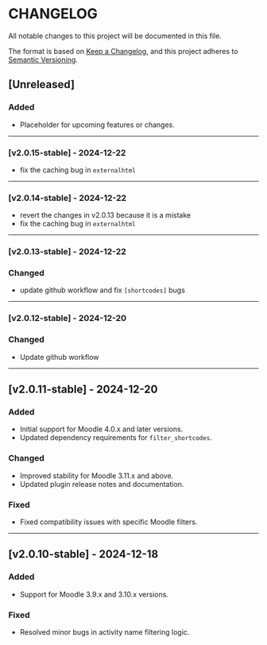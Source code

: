 # CHANGELOG

All notable changes to this project will be documented in this file.

The format is based on [Keep a Changelog](https://keepachangelog.com/),
and this project adheres to [Semantic Versioning](https://semver.org/).

## [Unreleased]
### Added
- Placeholder for upcoming features or changes.

--- 
### [v2.0.15-stable] - 2024-12-22

- fix the caching bug in `externalhtml`

---

### [v2.0.14-stable] - 2024-12-22

- revert the changes in v2.0.13 because it is a mistake
- fix the caching bug in `externalhtml`

--- 

### [v2.0.13-stable] - 2024-12-22

### Changed 

- update github workflow and fix `[shortcodes]` bugs

---

### [v2.0.12-stable] - 2024-12-20
### Changed
- Update github workflow

---

## [v2.0.11-stable] - 2024-12-20
### Added
- Initial support for Moodle 4.0.x and later versions.
- Updated dependency requirements for `filter_shortcodes`.

### Changed
- Improved stability for Moodle 3.11.x and above.
- Updated plugin release notes and documentation.

### Fixed
- Fixed compatibility issues with specific Moodle filters.

---

## [v2.0.10-stable] - 2024-12-18
### Added
- Support for Moodle 3.9.x and 3.10.x versions.

### Fixed
- Resolved minor bugs in activity name filtering logic.